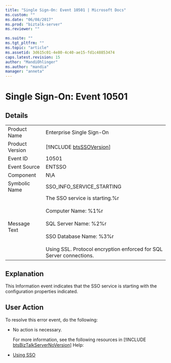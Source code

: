 ```yaml
---
title: "Single Sign-On: Event 10501 | Microsoft Docs"
ms.custom: ""
ms.date: "06/08/2017"
ms.prod: "biztalk-server"
ms.reviewer: ""

ms.suite: ""
ms.tgt_pltfrm: ""
ms.topic: "article"
ms.assetid: 3d615c01-4e80-4c40-ae15-fd1c48853474
caps.latest.revision: 15
author: "MandiOhlinger"
ms.author: "mandia"
manager: "anneta"
---
```

# Single Sign-On: Event 10501
## Details  

|                 |                                                                                                                                                                                                                      |
|-----------------|----------------------------------------------------------------------------------------------------------------------------------------------------------------------------------------------------------------------|
|  Product Name   |                                                                                              Enterprise Single Sign-On                                                                                               |
| Product Version |                                                                             [!INCLUDE [btsSSOVersion](../includes/btsssoversion-md.md)]                                                                              |
|    Event ID     |                                                                                                        10501                                                                                                         |
|  Event Source   |                                                                                                        ENTSSO                                                                                                        |
|    Component    |                                                                                                         N\A                                                                                                          |
|  Symbolic Name  |                                                                                              SSO_INFO_SERVICE_STARTING                                                                                               |
|  Message Text   | The SSO service is starting.%r<br /><br /> Computer Name: %1%r<br /><br /> SQL Server Name: %2%r<br /><br /> SSO Database Name: %3%r<br /><br /> Using SSL. Protocol encryption enforced for SQL Server connections. |

## Explanation  
 This Information event indicates that the SSO service is starting with the configuration properties indicated.  

## User Action  
 To resolve this error event, do the following:  

- No action is necessary.  

  For more information, see the following resources in [!INCLUDE [btsBizTalkServerNoVersion](../includes/btsbiztalkservernoversion-md.md)] Help:  

- [Using SSO](../core/using-sso.md)
